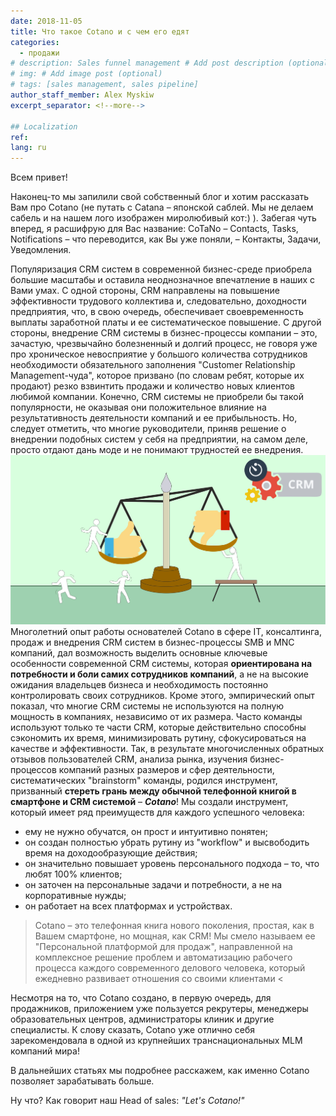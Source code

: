 ```yaml
---
date: 2018-11-05
title: Что такое Cotano и с чем его едят
categories:
  - продажи
# description: Sales funnel management # Add post description (optional)
# img: # Add image post (optional)
# tags: [sales management, sales pipeline]
author_staff_member: Alex Myskiw
excerpt_separator: <!--more-->

## Localization
ref: 
lang: ru
---
```

Всем привет!

Наконец-то мы запилили свой собственный блог и хотим рассказать Вам про Cotano (не путать с Catana – японской саблей. Мы не делаем сабель и на нашем лого изображен миролюбивый кот:) ). Забегая чуть вперед, я расшифрую для Вас название: CoTaNo – Contacts, Tasks, Notifications – что переводится, как Вы уже поняли, – Контакты, Задачи, Уведомления. 

<!--more-->

Популяризация CRM систем в современной бизнес-среде приобрела большие масштабы и оставила неоднозначное впечатление в наших с Вами умах. С одной стороны, CRM направлены на повышение эффективности трудового коллектива и, следовательно, доходности предприятия, что, в свою очередь, обеспечивает своевременность выплаты заработной платы и ее систематическое повышение. С другой стороны, внедрение CRM системы в бизнес-процессы компании – это, зачастую, чрезвычайно болезненный и долгий процесс, не говоря уже про хроническое невосприятие у большого количества сотрудников необходимости обязательного заполнения "Customer Relationship Management-чуда", которое призвано (по словам ребят, которые их продают) резко взвинтить продажи и количество новых клиентов любимой компании. Конечно, CRM системы не приобрели бы такой популярности, не оказывая они положительное влияние на результативность деятельности компаний и ее прибыльность. Но, следует отметить, что многие руководители, приняв решение о внедрении подобных систем у себя на предприятии, на самом деле, просто отдают дань моде и не понимают трудностей ее внедрения. 
![CRM implementation difficulties](/images/CRM-implementation-difficulties.jpg)
Многолетний опыт работы основателей Cotano в сфере IT, консалтинга, продаж и внедрения CRM систем в бизнес-процессы SMB и MNC компаний, дал возможность выделить основные ключевые особенности современной CRM системы, которая **ориентирована на потребности и боли самих сотрудников компаний**, а не на высокие ожидания владельцев бизнеса и необходимость постоянно контролировать своих сотрудников. 
Кроме этого, эмпирический опыт показал, что многие CRM системы не используются на полную мощность в компаниях, независимо от их размера. Часто команды используют только те части CRM, которые действительно способны сэкономить их время, минимизировать рутину, сфокусироваться на качестве и эффективности. 
Так, в результате многочисленных обратных отзывов пользователей CRM, анализа рынка, изучения бизнес-процессов компаний разных размеров и сфер деятельности, систематических "brainstorm" команды, родился инструмент, призванный **стереть грань между обычной телефонной книгой в смартфоне и CRM системой** – **_Cotano_**! 
Мы создали инструмент, который имеет ряд преимуществ для каждого успешного человека:
 - ему не нужно обучатся, он прост и интуитивно понятен;
 - он создан полностью убрать рутину из "workflow" и высвободить время на доходообразующие действия;
 - он значительно повышает уровень персонального подхода – то, что любят 100% клиентов;
 - он заточен на персональные задачи и потребности, а не на корпоративные нужды;
 - он работает на всех платформах и устройствах.
> Cotano – это телефонная книга нового поколения, простая, как в Вашем смартфоне, но мощная, как CRM! Мы смело называем ее "Персональной платформой для продаж", направленной на комплексное решение проблем и автоматизацию рабочего процесса каждого современного делового человека, который ежедневно развивает отношения со своими клиентами <

Несмотря на то, что Cotano создано, в первую очередь, для продажников, приложением уже пользуется рекрутеры, менеджеры образовательных центров, администраторы клиник и другие специалисты. К слову сказать, Cotano уже отлично себя зарекомендовала в одной из крупнейших транснациональных MLM компаний мира!

В дальнейших статьях мы подробнее расскажем, как именно Cotano позволяет зарабатывать больше. 

Ну что? Как говорит наш Head of sales: *"Let's Cotano!"*
 
